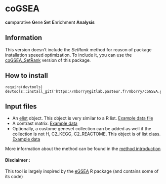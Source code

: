 # coGSEA
**co**mparative **G**ene **S**et **E**nrichment **Analysis**

## Information

This version doesn't include the *SetRank* method for reason of package installation speeed optimization. To include it, you can use the 	[coGSEA_SetRank](https://gitlab.pasteur.fr/mborry/coGSEA_SetRank) version of this package.

## How to install

```
require(devtools)
devtools::install_git('https://mborry@gitlab.pasteur.fr/mborry/coGSEA.git')
```

## Input files

- An [elist](http://web.mit.edu/~r/current/arch/i386_linux26/lib/R/library/limma/html/EList.html) object. This object is very similar to a R list. [Example data file](./exampleData/elist.rds)
- A contrast matrix. [Example data](./exampleData/contrast.rds)
- Optionally, a custome geneset collection can be added as well if the collection is not H, C2_KEGG, C2_REACTOME. This object is of list class. [Example data](./exampleData/geneset.rds)

More information about the method can be found in the [method introduction](./intro.md)




#### Disclaimer :
This tool is largely inspired by the [eGSEA](http://bioconductor.org/packages/release/bioc/html/EGSEA.html) R package (and contains some of its code)
